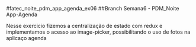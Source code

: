 #fatec_noite_pdm_app_agenda_ex06
##Branch Semana6 - PDM_Noite App-Agenda

Nesse exercicio fizemos a centralização de estado com redux e implementamos o acesso ao image-picker, possibilitando o uso de fotos na aplicaço agenda
